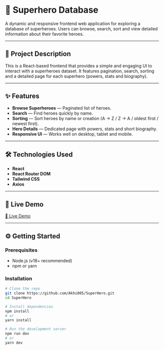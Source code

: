 # 🦸 Superhero Database

A dynamic and responsive frontend web application for exploring a database of superheroes. Users can browse, search, sort and view detailed information about their favorite heroes.

---

## 📖 Project Description
This is a React-based frontend that provides a simple and engaging UI to interact with a superheroes dataset. It features pagination, search, sorting and a detailed page for each superhero (powers, stats and biography).

---

## ✨ Features

- **Browse Superheroes** — Paginated list of heroes.  
- **Search** — Find heroes quickly by name.  
- **Sorting** — Sort heroes by name or creation (A → Z / Z → A / oldest first / newest first).  
- **Hero Details** — Dedicated page with powers, stats and short biography.  
- **Responsive UI** — Works well on desktop, tablet and mobile.

---

## 🛠️ Technologies Used

- **React**  
- **React Router DOM**  
- **Tailwind CSS** 
- **Axios**  

---

## 🚀 Live Demo

[🔗 Live Demo](https://superhero-ebon.vercel.app/)

---

## ⚙️ Getting Started

### Prerequisites
- Node.js (v18+ recommended)  
- npm or yarn

### Installation

```bash
# Clone the repo
git clone https://github.com/Akhi005/SuperHero.git
cd SuperHero

# Install dependencies
npm install
# or
yarn install

# Run the development server
npm run dev
# or
yarn dev

